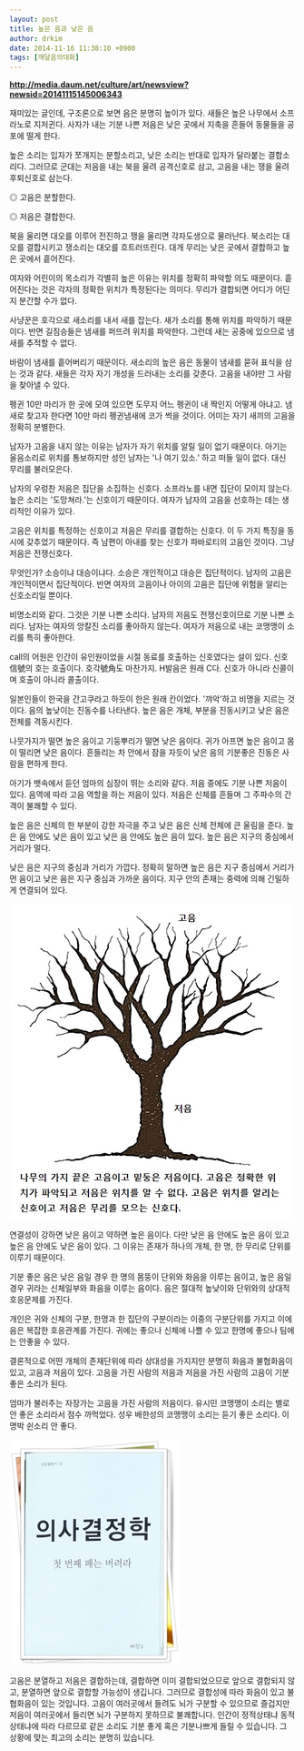 ```yaml
---
layout: post
title: 높은 음과 낮은 음
author: drkim
date: 2014-11-16 11:38:10 +0900
tags: [깨달음의대화]
---
```

  


**http://media.daum.net/culture/art/newsview?newsid=20141115145006343**

  


재미있는 글인데, 구조론으로 보면 음은 분명히 높이가 있다. 새들은 높은 나무에서 소프라노로 지저귄다. 사자가 내는 기분 나쁜 저음은 낮은 곳에서 지축을 흔들어 동물들을 공포에 떨게 한다. 

  


높은 소리는 입자가 쪼개지는 분할소리고, 낮은 소리는 반대로 입자가 달라붙는 결합소리다. 그러므로 군대는 저음을 내는 북을 울려 공격신호로 삼고, 고음을 내는 쟁을 울려 후퇴신호로 삼는다. 

  


◎ 고음은 분할한다.   
      
◎ 저음은 결합한다. 

  


북을 울리면 대오를 이루어 전진하고 쟁을 울리면 각자도생으로 물러난다. 북소리는 대오를 결합시키고 쟁소리는 대오를 흐트러뜨린다. 대개 무리는 낮은 곳에서 결합하고 높은 곳에서 흩어진다. 

  


여자와 어린이의 목소리가 각별히 높은 이유는 위치를 정확히 파악할 의도 때문이다. 흩어진다는 것은 각자의 정확한 위치가 특정된다는 의미다. 무리가 결합되면 어디가 어딘지 분간할 수가 없다. 

  


사냥꾼은 호각으로 새소리를 내서 새를 잡는다. 새가 소리를 통해 위치를 파악하기 때문이다. 반면 길짐승들은 냄새를 퍼뜨려 위치를 파악한다. 그런데 새는 공중에 있으므로 냄새를 추적할 수 없다. 

  


바람이 냄새를 흩어버리기 때문이다. 새소리의 높은 음은 동물이 냄새를 묻혀 표식을 삼는 것과 같다. 새들은 각자 자기 개성을 드러내는 소리를 갖춘다. 고음을 내야만 그 사람을 찾아낼 수 있다.

  


펭귄 10만 마리가 한 곳에 모여 있으면 도무지 어느 펭귄이 내 짝인지 어떻게 아냐고. 냄새로 찾고자 한다면 10만 마리 펭귄냄새에 코가 썩을 것이다. 어미는 자기 새끼의 고음을 정확히 분별한다. 

  


남자가 고음을 내지 않는 이유는 남자가 자기 위치를 알릴 일이 없기 때문이다. 아기는 울음소리로 위치를 통보하지만 성인 남자는 '나 여기 있소.' 하고 떠들 일이 없다. 대신 무리를 불러모은다. 

  


남자의 우렁찬 저음은 집단을 소집하는 신호다. 소프라노를 내면 집단이 모이지 않는다. 높은 소리는 '도망쳐라.'는 신호이기 때문이다. 여자가 남자의 고음을 선호하는 데는 생리적인 이유가 있다.

  


고음은 위치를 특정하는 신호이고 저음은 무리를 결합하는 신호다. 이 두 가지 특징을 동시에 갖추었기 때문이다. 즉 남편이 아내를 찾는 신호가 파바로티의 고음인 것이다. 그냥 저음은 전쟁신호다. 

  


무엇인가? 소승이냐 대승이냐다. 소승은 개인적이고 대승은 집단적이다. 남자의 고음은 개인적이면서 집단적이다. 반면 여자의 고음이나 아이의 고음은 집단에 위험을 알리는 신호소리일 뿐이다.

  


비명소리와 같다. 그것은 기분 나쁜 소리다. 남자의 저음도 전쟁신호이므로 기분 나쁜 소리다. 남자는 여자의 앙칼진 소리를 좋아하지 않는다. 여자가 저음으로 내는 코맹맹이 소리를 특히 좋아한다. 

  


call의 어원은 인간이 유인원이었을 시절 동료를 호출하는 신호였다는 설이 있다. 신호信號의 호는 호출이다. 호각號角도 마찬가지. H발음은 원래 C다. 신호가 아니라 신콜이며 호출이 아니라 콜출이다. 

  


일본인들이 한국을 간고쿠라고 하듯이 한은 원래 칸이었다. '꺄악'하고 비명을 지르는 것이다. 음의 높낮이는 진동수를 나타낸다. 높은 음은 개체, 부분을 진동시키고 낮은 음은 전체를 격동시킨다. 

  


나뭇가지가 떨면 높은 음이고 기둥뿌리가 떨면 낮은 음이다. 귀가 아프면 높은 음이고 몸이 떨리면 낮은 음이다. 흔들리는 차 안에서 잠을 자듯이 낮은 음의 기분좋은 진동은 사람을 편하게 한다. 

  


아기가 뱃속에서 듣던 엄마의 심장이 뛰는 소리와 같다. 저음 중에도 기분 나쁜 저음이 있다. 음역에 따라 고음 역할을 하는 저음이 있다. 저음은 신체를 흔들며 그 주파수의 간격이 불쾌할 수 있다. 

  


높은 음은 신체의 한 부분이 강한 자극을 주고 낮은 음은 신체 전체에 큰 울림을 준다. 높은 음 안에도 낮은 음이 있고 낮은 음 안에도 높은 음이 있다. 높은 음은 지구의 중심에서 거리가 멀다.

  


낮은 음은 지구의 중심과 거리가 가깝다. 정확히 말하면 높은 음은 지구 중심에서 거리가 먼 음이고 낮은 음은 지구 중심과 가까운 음이다. 지구 안의 존재는 중력에 의해 긴밀하게 연결되어 있다.

  



![](/files/attach/images/198/508/537/5562415d68860b792033bc380fec5739.jpg)   


  


연결성이 강하면 낮은 음이고 약하면 높은 음이다. 다만 낮은 음 안에도 높은 음이 있고 높은 음 안에도 낮은 음이 있다. 그 이유는 존재가 하나의 개체, 한 명, 한 무리로 단위를 이루기 때문이다.

  


기분 좋은 음은 낮은 음일 경우 한 명의 몸뚱이 단위와 화음을 이루는 음이고, 높은 음일 경우 귀라는 신체일부와 화음을 이루는 음이다. 음은 절대적 높낮이와 단위와의 상대적 호응문제를 가진다. 

  


개인은 귀와 신체의 구분, 한명과 한 집단의 구분이라는 이중의 구분단위를 가지고 이에 음은 복잡한 호응관계를 가진다. 귀에는 좋으나 신체에 나쁠 수 있고 한명에 좋으나 팀에는 안좋을 수 있다. 

  


결론적으로 어떤 개체의 존재단위에 따라 상대성을 가지지만 분명히 화음과 불협화음이 있고, 고음과 저음이 있다. 고음을 가진 사람의 저음과 저음을 가진 사람의 고음이 기분 좋은 소리가 된다. 

  


엄마가 불러주는 자장가는 고음을 가진 사람의 저음이다. 유시민 코맹맹이 소리는 별로 안 좋은 소리라서 점수 까먹었다. 성우 배한성의 코맹맹이 소리는 듣기 좋은 소리다. 이명박 쉰소리 안 좋다. 

  



![](/files/attach/images/198/508/537/111.JPG) 

  


고음은 분열하고 저음은 결합하는데, 결합하면 이미 결합되었으므로 앞으로 결합되지 않고, 분열하면 앞으로 결합할 가능성이 생깁니다. 그러므로 결합성에 따라 화음이 있고 불협화음이 있는 것입니다. 고음이 여러곳에서 들려도 뇌가 구분할 수 있으므로 즐겁지만 저음이 여러곳에서 들리면 뇌가 구분하지 못하므로 불쾌합니다. 인간이 정적상태냐 동적상태냐에 따라 다르므로 같은 소리도 기분 좋게 혹은 기분나쁘게 들릴 수 있습니다. 그 상황에 맞는 최고의 소리는 분명히 있습니다.